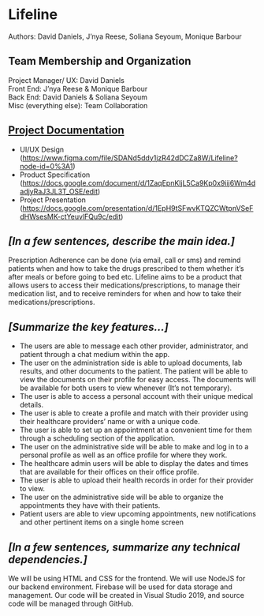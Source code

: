 # Lifeline
Authors: David Daniels, J’nya Reese, Soliana Seyoum, Monique Barbour

## Team Membership and Organization
Project Manager/ UX: David Daniels\
Front End: J’nya Reese & Monique Barbour\
Back End: David Daniels & Soliana Seyoum\
Misc (everything else): Team Collaboration


## [Project Documentation](https://drive.google.com/drive/folders/1ZbLiPScK3ReWsl1CGRjcP-Iq8eLm9HL1)
* UI/UX Design (https://www.figma.com/file/SDANd5ddy1jzR42dDCZa8W/Lifeline?node-id=0%3A1)
* Product Specification (https://docs.google.com/document/d/1ZaqEpnKljL5Ca9Kp0x9iij6Wm4dadjyRaJ3JL3T_OSE/edit)
* Project Presentation (https://docs.google.com/presentation/d/1EpH9tSFwvKTQZCWtpnVSeFdHWsesMK-ctYeuvlFQu9c/edit)

## *[In a few sentences, describe the main idea.]*
Prescription Adherence can be done (via email, call or sms) and remind patients when and how to take the drugs prescribed to them whether it’s after meals or before going to bed etc. Lifeline aims to be a product that allows users to access their medications/prescriptions, to manage their medication list, and to receive reminders for when and how to take their medications/prescriptions.

## *[Summarize the key features...]*
- The users are able to message each other provider, administrator, and patient through a chat medium within the app.
- The user on the administration side is able to upload documents, lab results, and other documents to the patient. The patient will be able to view the documents on their profile for easy access. The documents will be available for both users to view whenever (It’s not temporary).
- The user is able to access a personal account with their unique medical details.
- The user is able to create a profile and match with their provider using their healthcare providers’ name or with a unique code.
- The user is able to set up an appointment at a convenient time for them through a scheduling section of the application.
- The user on the administrative side will be able to make and log in to a personal profile as well as an office profile for where they work.
- The healthcare admin users will be able to display the dates and times that are available for their offices on their office profile. 
- The user is able to upload their health records in order for their provider to view.
- The user on the administrative side will be able to organize the appointments they have with their patients.
- Patient users are able to view upcoming appointments, new notifications and other pertinent items on a single home screen

## *[In a few sentences, summarize any technical dependencies.]*
We will be using HTML and CSS for the frontend. We will use NodeJS for our backend environment. Firebase will be used for data storage and management. Our code will be created in Visual Studio 2019, and source code will be managed through GitHub.
